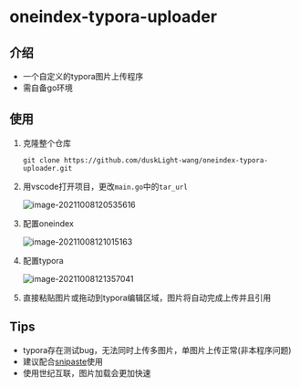 # oneindex-typora-uploader

## 介绍

+ 一个自定义的typora图片上传程序
+ 需自备go环境

## 使用

1. 克隆整个仓库

   ```
   git clone https://github.com/duskLight-wang/oneindex-typora-uploader.git
   ```

2. 用vscode打开项目，更改`main.go`中的`tar_url`

   ![image-20211008120535616](http://cloud.dusklight.top/images/2021/10/08/K5RVZTBjm9/image-20211008120535616.png)

3. 配置oneindex

   ![image-20211008121015163](http://cloud.dusklight.top/images/2021/10/08/RnuVfdkTqU/image-20211008121015163.png)

4. 配置typora

   ![image-20211008121357041](http://cloud.dusklight.top/images/2021/10/08/xTIJ7W6el1/image-20211008121357041.png)

5. 直接粘贴图片或拖动到typora编辑区域，图片将自动完成上传并且引用

## Tips

+ typora存在测试bug，无法同时上传多图片，单图片上传正常(非本程序问题)
+ 建议配合[snipaste](https://www.snipaste.com/)使用
+ 使用世纪互联，图片加载会更加快速

